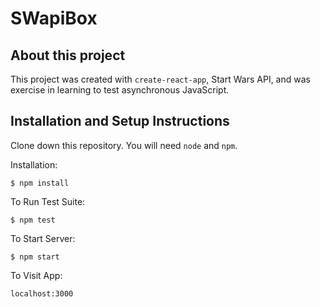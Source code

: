 # SWapiBox
## About this project
This project was created with `create-react-app`, Start Wars API, and was exercise in learning to test asynchronous JavaScript.
## Installation and Setup Instructions

Clone down this repository. You will need `node` and `npm`.

Installation:

`$ npm install`

To Run Test Suite:

`$ npm test`

To Start Server:

`$ npm start`

To Visit App:

`localhost:3000`